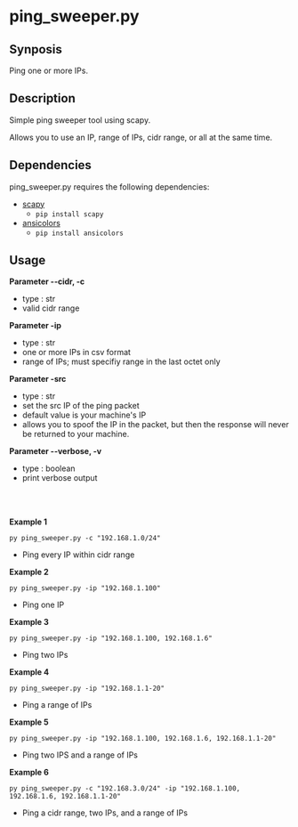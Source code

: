 # ping_sweeper.py

## Synposis
Ping one or more IPs.

## Description
Simple ping sweeper tool using scapy. 

Allows you to use an IP, range of IPs, cidr range, or all at the same time. 

## Dependencies
ping_sweeper.py requires the following dependencies:
- [scapy](https://pypi.org/project/scapy/)
  - `pip install scapy`
- [ansicolors](https://pypi.org/project/ansicolors/)
  - `pip install ansicolors`

## Usage

**Parameter --cidr, -c**
- type : str
- valid cidr range

**Parameter -ip**
- type : str
- one or more IPs in csv format
- range of IPs; must specifiy range in the last octet only

**Parameter -src**
- type : str
- set the src IP of the ping packet
- default value is your machine's IP
- allows you to spoof the IP in the packet, but then the response will never be returned to your machine.

**Parameter --verbose, -v**
- type : boolean
- print verbose output

<br/>
<br/>

**Example 1**

`py ping_sweeper.py -c "192.168.1.0/24"`

- Ping every IP within cidr range

**Example 2**

`py ping_sweeper.py -ip "192.168.1.100"`

- Ping one IP

**Example 3**

`py ping_sweeper.py -ip "192.168.1.100, 192.168.1.6"`

- Ping two IPs

**Example 4**

`py ping_sweeper.py -ip "192.168.1.1-20"`

- Ping a range of IPs

**Example 5**

`py ping_sweeper.py -ip "192.168.1.100, 192.168.1.6, 192.168.1.1-20"`

- Ping two IPS and a range of IPs

**Example 6**

`py ping_sweeper.py -c "192.168.3.0/24" -ip "192.168.1.100, 192.168.1.6, 192.168.1.1-20"`

- Ping a cidr range, two IPs, and a range of IPs
